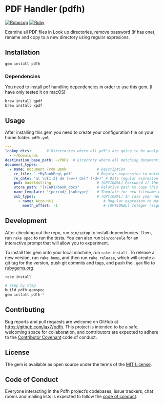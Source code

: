 # PDF Handler (pdfh)

[![Rubocop](https://github.com/iax7/pdfh/actions/workflows/rubocop-analysis.yml/badge.svg)](https://github.com/iax7/pdfh/actions/workflows/rubocop-analysis.yml)
[![Ruby][ruby-badge]][ruby-url]

Examine all PDF files in Look up directories, remove password (if has one), rename and copy to a new directory using regular expresions.

## Installation

```bash
gem install pdfh
```

### Dependencies

You need to install pdf handling dependencies in order to use this gem. (I have only tested it on macOS)

```bash
brew install qpdf
brew install xpdf
```

## Usage

After installing this gem you need to create your configuration file on your home folder.
`pdfh.yml`
```yaml
---
lookup_dirs:       # Directories where all pdf's are going to be analyzed
  - ~/Downloads
destination_base_path: ~/PDFs  # Directory where all matching documents will be copied (MUST exist)
document_types:
  - name: Document From Bank              # Description
    re_file: '.*MyBankReg\.pdf'           # Regular expression to match its filename
    re_date: 'al \d{1,2} de (\w+) del? (\d+)' # Date regular expresion
    pwd: base64string                     # [OPTIONAL] Password if the document is protected
    store_path: "{YEAR}/bank_docs"        # Relative path to copy this document
    name_template: '{period} {subtype}'   # Template for new filename when copied
    sub_types:                            # [OPTIONAL] In case your need an extra category
      - name: Account1                       # Regular expresion to match this subtype
        month_offset: -1                     # [OPTIONAL] Integer (signed) value to adjust month
```

## Development

After checking out the repo, run `bin/setup` to install dependencies. Then, run `rake spec` to run the tests. You can also run `bin/console` for an interactive prompt that will allow you to experiment.

To install this gem onto your local machine, run `rake install`. To release a new version, run `rake bump`, and then run `rake release`, which will create a git tag for the version, push git commits and tags, and push the `.gem` file to [rubygems.org](https://rubygems.org).

```bash
rake install

# step by step
build pdfh.gemspec
gem install pdfh-*
```

## Contributing

Bug reports and pull requests are welcome on GitHub at https://github.com/iax7/pdfh. This project is intended to be a safe, welcoming space for collaboration, and contributors are expected to adhere to the [Contributor Covenant](http://contributor-covenant.org) code of conduct.

## License

The gem is available as open source under the terms of the [MIT License](https://opensource.org/licenses/MIT).

## Code of Conduct

Everyone interacting in the Pdfh project’s codebases, issue trackers, chat rooms and mailing lists is expected to follow the [code of conduct](https://github.com/iax7/pdfh/blob/master/CODE_OF_CONDUCT.md).

<!-- Links -->
[ruby-badge]: https://img.shields.io/badge/ruby-3.0.1-blue?style=flat&logo=ruby&logoColor=CC342D&labelColor=white
[ruby-url]: https://www.ruby-lang.org/en/
